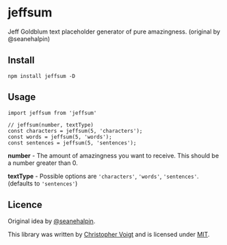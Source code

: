 # jeffsum
Jeff Goldblum text placeholder generator of pure amazingness. (original by @seanehalpin)

## Install
```
npm install jeffsum -D
```

## Usage
```
import jeffsum from 'jeffsum'

// jeffsum(number, textType)
const characters = jeffsum(5, 'characters');
const words = jeffsum(5, 'words');
const sentences = jeffsum(5, 'sentences');

```

**number** - The amount of amazingness you want to receive. This should be a number greater than 0.

**textType** - Possible options are `'characters'`, `'words'`, `'sentences'`. (defaults to `'sentences'`)


## Licence
Original idea by [@seanehalpin](https://twitter.com/seanehalpin).

This library was written by [Christopher Voigt](https://twitter.com/chlorophyllkid)
and is licensed under [MIT](https://github.com/chlorophyllkid/jeffsum/blob/master/LICENSE).
